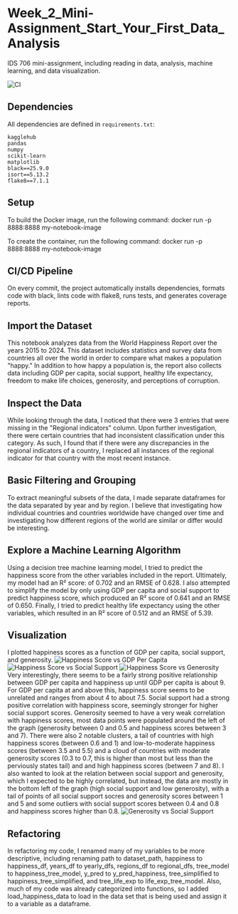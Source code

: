 # Week_2_Mini-Assignment_Start_Your_First_Data_Analysis
IDS 706 mini-assignment, including reading in data, analysis, machine learning, and data visualization.

![CI](https://github.com/matthewtfischer/Week_2_Mini-Assignment_Start_Your_First_Data_Analysis/actions/workflows/ci.yml/badge.svg)

## Dependencies
All dependencies are defined in `requirements.txt`:

```
kagglehub
pandas
numpy
scikit-learn
matplotlib
black==25.9.0
isort==5.13.2
flake8==7.1.1
```

## Setup
To build the Docker image, run the following command:
docker run -p 8888:8888 my-notebook-image

To create the container, run the following command:
docker run -p 8888:8888 my-notebook-image

## CI/CD Pipeline
On every commit, the project automatically installs dependencies, formats code with black, lints code with flake8, runs tests, and generates coverage reports.

## Import the Dataset
This notebook analyzes data from the World Happiness Report over the years 2015 to 2024. This dataset includes statistics and survey data from countries all over the world in order to compare what makes a population "happy." In addition to how happy a population is, the report also collects data including GDP per capita, social support, healthy life expectancy, freedom to make life choices, generosity, and perceptions of corruption.

## Inspect the Data
While looking through the data, I noticed that there were 3 entries that were missing in the "Regional indicators" column. Upon further investigation, there were certain countries that had inconsistent classification under this category. As such, I found that if there were any discrepancies in the regional indicators of a country, I replaced all instances of the regional indicator for that country with the most recent instance.

## Basic Filtering and Grouping
To extract meaningful subsets of the data, I made separate dataframes for the data separated by year and by region. I believe that investigating how individual countries and countries worldwide have changed over time and investigating how different regions of the world are similar or differ would be interesting.

## Explore a Machine Learning Algorithm
Using a decision tree machine learning model, I tried to predict the happiness score from the other variables included in the report. Ultimately, my model had an R² score: of 0.702 and an RMSE of 0.628. I also attempted to simplify the model by only using GDP per capita and social support to predict happiness score, which produced an R² score of 0.641 and an RMSE of 0.650. Finally, I tried to predict healthy life expectancy using the other variables, which resulted in an R² score of 0.512 and an RMSE of 5.39.

## Visualization
I plotted happiness scores as a function of GDP per capita, social support, and generosity.
![Happiness Score vs GDP Per Capita](screenshots_706/happ_score_vs_gdp)
![Happiness Score vs Social Support](screenshots_706/happ_score_vs_ss)
![Happiness Score vs Generosity](screenshots_706/happ_score_vs_gen)
Very interestingly, there seems to be a fairly strong positive relationship between GDP per capita and happiness up until GDP per capita is about 9. For GDP per capita at and above this, happiness score seems to be unrelated and ranges from about 4 to about 7.5. Social support had a strong positive correlation with happiness score, seemingly stronger for higher social support scores. Generosity seemed to have a very weak correlation with happiness scores, most data points were populated around the left of the graph (generosity between 0 and 0.5 and happiness scores between 3 and 7). There were also 2 notable clusters, a tail of countries with high happiness scores (between 0.6 and 1) and low-to-moderate happiness scores (between 3.5 and 5.5) and a cloud of countries with moderate generosity scores (0.3 to 0.7, this is higher than most but less than the perviously states tail) and and high happiness scores (between 7 and 8). I also wanted to look at the relation between social support and generosity, which I expected to be highly correlated, but instead, the data are mostly in the bottom left of the graph (high social support and low generosity), with a tail of points of all social support socres and generosity scores between 1 and 5 and some outliers with social support scores between 0.4 and 0.8 and happiness scores higher than 0.8.
![Generosity vs Social Support](screenshots_706/gen_vs_ss)

## Refactoring
In refactoring my code, I renamed many of my variables to be more descriptive, including renaming path to dataset_path, happiness to happiness_df, years_df to yearly_dfs, regions_df to regional_dfs, tree_model to happiness_tree_model, y_pred to y_pred_happiness, tree_simplified to happiness_tree_simplified, and tree_life_exp to life_exp_tree_model. Also, much of my code was already categorized into functions, so I added load_happiness_data to load in the data set that is being used and assign it to a variable as a dataframe.
